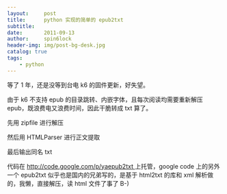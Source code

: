 ```yaml
---
layout:     post
title:      python 实现的简单的 epub2txt
subtitle:   
date:       2011-09-13
author:     spin6lock
header-img: img/post-bg-desk.jpg
catalog: true
tags:
    - python
---
```

等了 1 年，还是没等到台电 k6 的固件更新，好失望。

由于 k6 不支持 epub 的目录跳转、内嵌字体，且每次阅读均需要重新解压 epub，既浪费电又浪费时间，因此干脆转成 txt 算了。 

先用 zipfile 进行解压

然后用 HTMLParser 进行正文提取

最后输出同名 txt 

代码在 [http://code.google.com/p/yaepub2txt ](http://code.google.com/p/yaepub2txt) 上托管，google code 上的另外一个 epub2txt 似乎也是国内的兄弟写的，是基于 html2txt 的库和 xml 解析做的，我懒，直接解压，读 html 文件了事了 B-)
